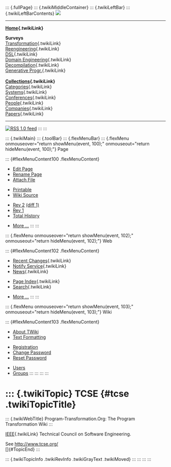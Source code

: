 ::: {.fullPage}
::: {.twikiMiddleContainer}
::: {.twikiLeftBar}
::: {.twikiLeftBarContents}
![](../pub/transformation.gif)

------------------------------------------------------------------------

**[Home](WebHome){.twikiLink}**

**Surveys**\
[Transformation](ProgramTransformation){.twikiLink}\
[Reengineering](ReengineeringWiki){.twikiLink}\
[DSL](DomainSpecificLanguages){.twikiLink}\
[Domain Engineering](DomainEngineering){.twikiLink}\
[Decompilation](DeCompilation){.twikiLink}\
[Generative Progr.](GenerativeProgrammingWiki){.twikiLink}\
\
**[Collections](CategoryCollection){.twikiLink}**\
[Categories](CategoryCategory){.twikiLink}\
[Systems](TransformationSystems){.twikiLink}\
[Conferences](TransformationConferences){.twikiLink}\
[People](TransformationPeople){.twikiLink}\
[Companies](TransformationCompanies){.twikiLink}\
[Papers](CategoryPaper){.twikiLink}

------------------------------------------------------------------------

[![](../pub/rss.gif "RSS 1.0 feed")](WebRss@skin=rss)
:::
:::

::: {.twikiMain}
::: {.toolBar}
::: {.flexMenuBar}
::: {.flexMenu onmouseover="return showMenu(event, 100);" onmouseout="return hideMenu(event, 100);"}
Page

::: {#flexMenuContent100 .flexMenuContent}
-   [Edit
    Page](http://www.program-transformation.org/edit/Transform/TCSE?t=1536826574)
-   [Rename
    Page](http://www.program-transformation.org/rename/Transform/TCSE)
-   [Attach
    File](http://www.program-transformation.org/attach/Transform/TCSE)

<!-- -->

-   [Printable](http://www.program-transformation.org/view/Transform/TCSE?skin=print.pattern)
-   [Wiki
    Source](http://www.program-transformation.org/view/Transform/TCSE?skin=text&raw=on&contenttype=text/plain)

<!-- -->

-   [Rev
    2](http://www.program-transformation.org/view/Transform/TCSE?rev=1.2)
    [(diff 1)](http://www.program-transformation.org/rdiff/Transform/TCSE?rev1=1.2&rev2=1.1)
-   [Rev
    1](http://www.program-transformation.org/view/Transform/TCSE?rev=1.1)
-   [Total
    History](http://www.program-transformation.org/rdiff/Transform/TCSE)

<!-- -->

-   [More
    \...](http://www.program-transformation.org/oops/Transform/TCSE?template=oopsmore&param1=1.2&param2=1.2)
:::
:::

::: {.flexMenu onmouseover="return showMenu(event, 102);" onmouseout="return hideMenu(event, 102);"}
Web

::: {#flexMenuContent102 .flexMenuContent}
-   [Recent Changes](WebChanges){.twikiLink}
-   [Notify Service](WebNotify){.twikiLink}
-   [News](WebNews){.twikiLink}

<!-- -->

-   [Page Index](WebIndex){.twikiLink}
-   [Search](WebSearch){.twikiLink}

<!-- -->

-   [More
    \...](http://www.program-transformation.org/oops/Transform/TCSE?template=oopsmore&param1=1.2&param2=1.2)
:::
:::

::: {.flexMenu onmouseover="return showMenu(event, 103);" onmouseout="return hideMenu(event, 103);"}
Wiki

::: {#flexMenuContent103 .flexMenuContent}
-   [About
    TWiki](http://www.program-transformation.org/view/TWiki/WebHome)
-   [Text
    Formatting](http://www.program-transformation.org/view/TWiki/TextFormattingRules)

<!-- -->

-   [Registration](http://www.program-transformation.org/view/TWiki/TWikiRegistration)
-   [Change
    Password](http://www.program-transformation.org/view/TWiki/ChangePassword)
-   [Reset
    Password](http://www.program-transformation.org/view/TWiki/ResetPassword)

<!-- -->

-   [Users](http://www.program-transformation.org/view/Main/TWikiUsers)
-   [Groups](http://www.program-transformation.org/view/Main/TWikiGroups)
:::
:::
:::
:::

::: {.twikiTopic}
TCSE {#tcse .twikiTopicTitle}
====

::: {.twikiWebTitle}
Program-Transformation.Org: The Program Transformation Wiki
:::

[IEEE](IEEE){.twikiLink} Technical Council on Software Engineering.

See <http://www.tcse.org/>\
[]{#TopicEnd}
:::

::: {.twikiTopicInfo .twikiRevInfo .twikiGrayText .twikiMoved}
:::
:::
:::
:::
